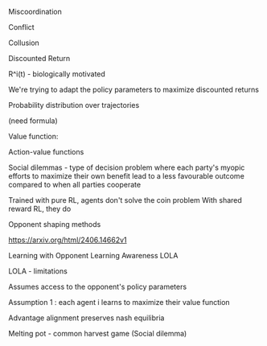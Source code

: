 Miscoordination 

Conflict

Collusion

Discounted Return 

R^i(t) - biologically motivated

We're trying to adapt the policy parameters to maximize discounted returns

Probability distribution over trajectories

(need formula)

Value function:

Action-value functions


Social dilemmas - type of decision problem where each party's myopic efforts to maximize their own benefit lead to a less favourable outcome compared to when all parties cooperate

Trained with pure RL, agents don't solve the coin problem
With shared reward RL, they do

Opponent shaping methods

https://arxiv.org/html/2406.14662v1

Learning with Opponent Learning Awareness LOLA

LOLA - limitations

Assumes access to the opponent's policy parameters

Assumption 1 : each agent i learns to maximize their value function

Advantage alignment preserves nash equilibria

Melting pot - common harvest game (Social dilemma)